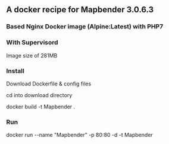 ## A docker recipe for Mapbender 3.0.6.3
### Based Nginx Docker image (Alpine:Latest) with PHP7
### With Supervisord

Image size of 281MB

### Install 
Download Dockerfile & config files

cd into download directory 

docker build -t Mapbender .

### Run

docker run --name "Mapbender" -p 80:80 -d -t Mapbender

